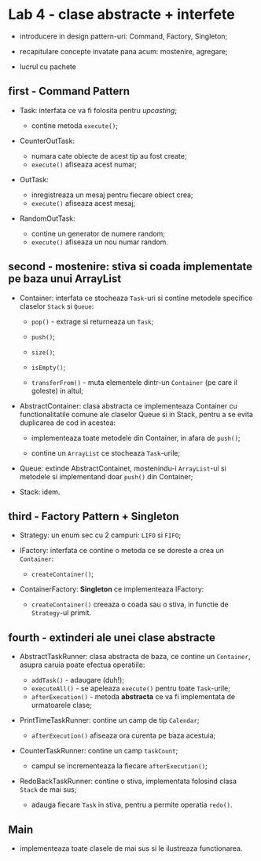 # Lab 4 - clase abstracte + interfete

- introducere in design pattern-uri: Command, Factory, Singleton;

- recapitulare concepte invatate pana acum: mostenire, agregare;

- lucrul cu pachete

## first - Command Pattern

- Task: interfata ce va fi folosita pentru *upcasting*;
	- contine metoda `execute()`;

- CounterOutTask:
	- numara cate obiecte de acest tip au fost create;
	- `execute()` afiseaza acest numar;

- OutTask:
	- inregistreaza un mesaj pentru fiecare obiect crea;
	- `execute()` afiseaza acest mesaj;

- RandomOutTask:
	- contine un generator de numere random;
	- `execute()` afiseaza un nou numar random.

## second - mostenire: stiva si coada implementate pe baza unui ArrayList

- Container: interfata ce stocheaza `Task`-uri si contine metodele specifice claselor `Stack` si `Queue`:
	- `pop()` - extrage si returneaza un `Task`;
	
	- `push()`;
	
	- `size()`;
	
	- `isEmpty()`;

	- `transferFrom()` - muta elementele dintr-un `Container` (pe care il goleste) in altul;
	
- AbstractContainer: clasa abstracta ce implementeaza Container cu functionalitatile comune ale claselor Queue si in Stack, pentru a se evita duplicarea de cod in acestea:

	- implementeaza toate metodele din Container, in afara de `push()`;
	
	- contine un `ArrayList` ce stocheaza `Task`-urile;

- Queue: extinde AbstractContainet, mostenindu-i `ArrayList`-ul si metodele si implementand doar `push()` din Container;

- Stack: idem.

## third - Factory Pattern + Singleton

- Strategy: un enum sec cu 2 campuri: `LIFO` si `FIFO`;

- IFactory: interfata ce contine o metoda ce se doreste a crea un `Container`:
	- `createContainer()`;

- ContainerFactory: **Singleton** ce implementeaza IFactory:
	- `createContainer()` creeaza o coada sau o stiva, in functie de `Strategy`-ul primit.

## fourth - extinderi ale unei clase abstracte

- AbstractTaskRunner: clasa abstracta de baza, ce contine un `Container`, asupra caruia poate efectua operatiile:
	- `addTask()` - adaugare (duh!);
	- `executeAll()` - se apeleaza `execute()` pentru toate `Task`-urile;
	- `afterExecution()` - metoda **abstracta** ce va fi implementata de urmatoarele clase;

- PrintTimeTaskRunner: contine un camp de tip `Calendar`;
	- `afterExecution()` afiseaza ora curenta pe baza acestuia;

- CounterTaskRunner: contine un camp `taskCount`;
	- campul se incrementeaza la fiecare `afterExecution()`;

- RedoBackTaskRunner: contine o stiva, implementata folosind clasa `Stack` de mai sus;
	- adauga fiecare `Task` in stiva, pentru a permite operatia `redo()`.

## Main

- implementeaza toate clasele de mai sus si le ilustreaza functionarea.
